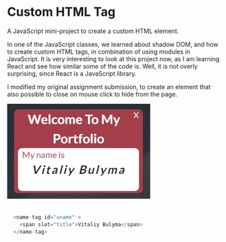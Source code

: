 # Custom HTML Tag

A JavaScript mini-project to create a custom HTML element.

In one of the JavaScript classes, we learned about shadow DOM, and how to create custom HTML tags, in combination of using modules in JavaScript. It is very interesting to look at this project now, as I am learning React and see how similar some of the code is. Well, it is not overly surprising, since React is a JavaScript library.

I modified my original assignment submission, to create an element that also possible to close on mouse click to hide from the page.



![](nametag.jpg)


````JavaScript

  <name-tag id="uname" >
    <span slot="title">Vitaliy Bulyma</span>
  </name-tag>

````
